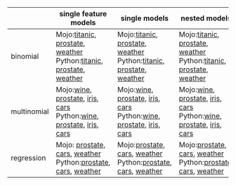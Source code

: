 |             	| single feature models                                                                                                                                                                                                                                                                                                                                                                                                                                                                                                                                                                                                                            	| single models                                                                                                                                                                                                                                                                                                                                                                                                                                                                                                                                                                                                                            	| nested models                                                                                                                                                                                                                                                                                                                                                                                                                                                                                                                                                                                                                        	|
|-------------	|--------------------------------------------------------------------------------------------------------------------------------------------------------------------------------------------------------------------------------------------------------------------------------------------------------------------------------------------------------------------------------------------------------------------------------------------------------------------------------------------------------------------------------------------------------------------------------------------------------------------------------------------------	|------------------------------------------------------------------------------------------------------------------------------------------------------------------------------------------------------------------------------------------------------------------------------------------------------------------------------------------------------------------------------------------------------------------------------------------------------------------------------------------------------------------------------------------------------------------------------------------------------------------------------------------	|--------------------------------------------------------------------------------------------------------------------------------------------------------------------------------------------------------------------------------------------------------------------------------------------------------------------------------------------------------------------------------------------------------------------------------------------------------------------------------------------------------------------------------------------------------------------------------------------------------------------------------------	|
| binomial    	| Mojo:[titanic](https://github.com/h2oai/mojo2/files/5499009/titanic_bi_feature_mojo.zip), [prostate](https://github.com/h2oai/mojo2/files/5499012/prostate_bi_feature_mojo.zip), [weather](https://github.com/h2oai/mojo2/files/5499008/weather_bi_feature_mojo.zip)<br>Python:[titanic](https://github.com/h2oai/mojo2/files/5498951/tbf-shap.xlsx), [prostate](https://github.com/h2oai/mojo2/files/5498954/pbf-shap.xlsx), [weather](https://github.com/h2oai/mojo2/files/5498950/wbf-shap.xlsx)                                                                                                                                              	| Mojo:[titanic](https://github.com/h2oai/mojo2/files/5490774/titanic_bi_model_mojo.zip), [prostate](https://github.com/h2oai/mojo2/files/5498724/prostate_bi_model_mojo.zip), [weather](https://github.com/h2oai/mojo2/files/5498721/weather_bi_model_mojo.zip)<br>Python:[titanic](https://github.com/h2oai/mojo2/files/5490801/tbm-shap.xlsx), [prostate](https://github.com/h2oai/mojo2/files/5491707/pbm-shap.xlsx), [weather](https://github.com/h2oai/mojo2/files/5491705/wbm-shap.xlsx)                                                                                                                                            	| Mojo:[titanic](https://github.com/h2oai/mojo2/files/5533034/titanic_bi_nest_mojo.zip), [prostate](https://github.com/h2oai/mojo2/files/5533040/prostate_bi_nest_mojo.zip), [weather](https://github.com/h2oai/mojo2/files/5533033/weather_bi_nest_mojo.zip)<br>Python:[titanic](https://github.com/h2oai/mojo2/files/5532953/tbn-shap.xlsx), [prostate](https://github.com/h2oai/mojo2/files/5532958/pbn-shap.xlsx), [weather](https://github.com/h2oai/mojo2/files/5532952/wbn-shap.xlsx)                                                                                                                                           	|
| multinomial 	| Mojo:[wine](https://github.com/h2oai/mojo2/files/5499006/wine_multi_feature_mojo.zip), [prostate](https://github.com/h2oai/mojo2/files/5499011/prostate_multi_feature_mojo.zip), [iris](https://github.com/h2oai/mojo2/files/5499013/iris_multi_feature_mojo.zip), [cars](https://github.com/h2oai/mojo2/files/5499015/cars_multi_feature_mojo.zip)<br>Python:[wine](https://github.com/h2oai/mojo2/files/5498948/wmf-shap.xlsx), [prostate](https://github.com/h2oai/mojo2/files/5498953/pmf-shap.xlsx), [iris](https://github.com/h2oai/mojo2/files/5498955/imf-shap.xlsx), [cars](https://github.com/h2oai/mojo2/files/5498957/cmf-shap.xlsx) 	| Mojo:[wine](https://github.com/h2oai/mojo2/files/5490773/wine_multi_model_mojo.zip), [prostate](https://github.com/h2oai/mojo2/files/5498723/prostate_multi_model_mojo.zip), [iris](https://github.com/h2oai/mojo2/files/5498725/iris_multi_model_mojo.zip), [cars](https://github.com/h2oai/mojo2/files/5498726/cars_multi_model_mojo.zip)<br>Python:[wine](https://github.com/h2oai/mojo2/files/5490803/wmm-shap.xlsx), [prostate](https://github.com/h2oai/mojo2/files/5491738/pmm-shap.xlsx), [iris](https://github.com/h2oai/mojo2/files/5491706/imm-shap.xlsx), [cars](https://github.com/h2oai/mojo2/files/5491708/cmm-shap.xlsx) 	| Mojo:[wine](https://github.com/h2oai/mojo2/files/5533031/wine_multi_nest_mojo.zip), [prostate](https://github.com/h2oai/mojo2/files/5533036/prostate_multi_nest_mojo.zip), [iris](https://github.com/h2oai/mojo2/files/5533037/iris_multi_nest_mojo.zip), [cars](https://github.com/h2oai/mojo2/files/5533039/cars_multi_nest_mojo.zip)<br>Python:[wine](https://github.com/h2oai/mojo2/files/5532950/wmn-shap.xlsx), [prostate](https://github.com/h2oai/mojo2/files/5532959/pmn-shap.xlsx), [iris](https://github.com/h2oai/mojo2/files/5532957/imn-shap.xlsx), [cars](https://github.com/h2oai/mojo2/files/5532955/cmn-shap.xlsx) 	|
| regression  	| Mojo: [prostate](https://github.com/h2oai/mojo2/files/5499010/prostate_reg_feature_mojo.zip), [cars](https://github.com/h2oai/mojo2/files/5499014/cars_reg_feature_mojo.zip), [weather](https://github.com/h2oai/mojo2/files/5499007/weather_reg_feature_mojo.zip)<br>Python:[prostate](https://github.com/h2oai/mojo2/files/5498952/prf-shap.xlsx), [cars](https://github.com/h2oai/mojo2/files/5498956/crf-shap.xlsx), [weather](https://github.com/h2oai/mojo2/files/5498949/wrf-shap.xlsx)                                                                                                                                                   	| Mojo:[prostate](https://github.com/h2oai/mojo2/files/5498722/prostate_reg_model_mojo.zip), [cars](https://github.com/h2oai/mojo2/files/5490775/cars_reg_model_mojo.zip), [weather](https://github.com/h2oai/mojo2/files/5491770/weather_reg_model_mojo.zip)<br>Python:[prostate](https://github.com/h2oai/mojo2/files/5491704/prm-shap.xlsx), [cars](https://github.com/h2oai/mojo2/files/5490802/crm-shap.xlsx), [weather](https://github.com/h2oai/mojo2/files/5491703/wrm-shap.xlsx)                                                                                                                                                  	| Mojo:[prostate](https://github.com/h2oai/mojo2/files/5533035/prostate_reg_nest_mojo.zip), [cars](https://github.com/h2oai/mojo2/files/5533038/cars_reg_nest_mojo.zip), [weather](https://github.com/h2oai/mojo2/files/5533032/weather_reg_nest_mojo.zip)<br>Python:[prostate](https://github.com/h2oai/mojo2/files/5532954/prn-shap.xlsx), [cars](https://github.com/h2oai/mojo2/files/5532956/crn-shap.xlsx), [weather](https://github.com/h2oai/mojo2/files/5532951/wrn-shap.xlsx)                                                                                                                                                 	|
